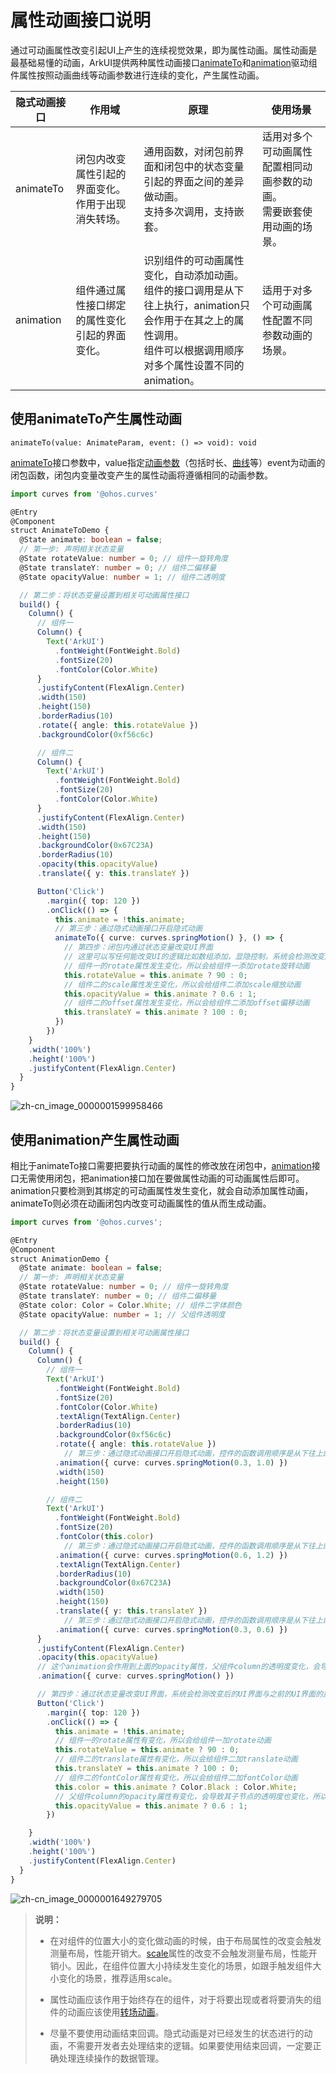 # 属性动画接口说明


通过可动画属性改变引起UI上产生的连续视觉效果，即为属性动画。属性动画是最基础易懂的动画，ArkUI提供两种属性动画接口[animateTo](../reference/arkui-ts/ts-explicit-animation.md)和[animation](../reference/arkui-ts/ts-animatorproperty.md)驱动组件属性按照动画曲线等动画参数进行连续的变化，产生属性动画。


| 隐式动画接口 | 作用域 | 原理 | 使用场景 |
| -------- | -------- | -------- | -------- |
| animateTo | 闭包内改变属性引起的界面变化。<br/>作用于出现消失转场。 | 通用函数，对闭包前界面和闭包中的状态变量引起的界面之间的差异做动画。<br/>支持多次调用，支持嵌套。 | 适用对多个可动画属性配置相同动画参数的动画。<br/>需要嵌套使用动画的场景。 |
| animation | 组件通过属性接口绑定的属性变化引起的界面变化。 | 识别组件的可动画属性变化，自动添加动画。<br/>组件的接口调用是从下往上执行，animation只会作用于在其之上的属性调用。<br/>组件可以根据调用顺序对多个属性设置不同的animation。 | 适用于对多个可动画属性配置不同参数动画的场景。 |


## 使用animateTo产生属性动画


```
animateTo(value: AnimateParam, event: () => void): void
```

[animateTo](../reference/arkui-ts/ts-explicit-animation.md)接口参数中，value指定[动画参数](../reference/arkui-ts/ts-explicit-animation.md#animateparam对象说明)（包括时长、[曲线](../reference/apis/js-apis-curve.md#curve)等）event为动画的闭包函数，闭包内变量改变产生的属性动画将遵循相同的动画参数。


```ts
import curves from '@ohos.curves'

@Entry
@Component
struct AnimateToDemo {
  @State animate: boolean = false;
  // 第一步: 声明相关状态变量
  @State rotateValue: number = 0; // 组件一旋转角度
  @State translateY: number = 0; // 组件二偏移量
  @State opacityValue: number = 1; // 组件二透明度

  // 第二步：将状态变量设置到相关可动画属性接口
  build() {
    Column() {
      // 组件一
      Column() {
        Text('ArkUI')
          .fontWeight(FontWeight.Bold)
          .fontSize(20)
          .fontColor(Color.White)
      }
      .justifyContent(FlexAlign.Center)
      .width(150)
      .height(150)
      .borderRadius(10)
      .rotate({ angle: this.rotateValue })
      .backgroundColor(0xf56c6c)

      // 组件二
      Column() {
        Text('ArkUI')
          .fontWeight(FontWeight.Bold)
          .fontSize(20)
          .fontColor(Color.White)
      }
      .justifyContent(FlexAlign.Center)
      .width(150)
      .height(150)
      .backgroundColor(0x67C23A)
      .borderRadius(10)
      .opacity(this.opacityValue)
      .translate({ y: this.translateY })

      Button('Click')
        .margin({ top: 120 })
        .onClick(() => {
          this.animate = !this.animate;
          // 第三步：通过隐式动画接口开启隐式动画
          animateTo({ curve: curves.springMotion() }, () => {
            // 第四步：闭包内通过状态变量改变UI界面
            // 这里可以写任何能改变UI的逻辑比如数组添加，显隐控制，系统会检测改变后的UI界面与之前的UI界面的差异，对有差异的部分添加动画
            // 组件一的rotate属性发生变化，所以会给组件一添加rotate旋转动画
            this.rotateValue = this.animate ? 90 : 0;
            // 组件二的scale属性发生变化，所以会给组件二添加scale缩放动画
            this.opacityValue = this.animate ? 0.6 : 1;
            // 组件二的offset属性发生变化，所以会给组件二添加offset偏移动画
            this.translateY = this.animate ? 100 : 0;
          })
        })
    }
    .width('100%')
    .height('100%')
    .justifyContent(FlexAlign.Center)
  }
}
```

![zh-cn_image_0000001599958466](figures/zh-cn_image_0000001599958466.gif)


## 使用animation产生属性动画

相比于animateTo接口需要把要执行动画的属性的修改放在闭包中，[animation](../reference/arkui-ts/ts-animatorproperty.md)接口无需使用闭包，把animation接口加在要做属性动画的可动画属性后即可。animation只要检测到其绑定的可动画属性发生变化，就会自动添加属性动画，animateTo则必须在动画闭包内改变可动画属性的值从而生成动画。


```ts
import curves from '@ohos.curves';

@Entry
@Component
struct AnimationDemo {
  @State animate: boolean = false;
  // 第一步: 声明相关状态变量
  @State rotateValue: number = 0; // 组件一旋转角度
  @State translateY: number = 0; // 组件二偏移量
  @State color: Color = Color.White; // 组件二字体颜色
  @State opacityValue: number = 1; // 父组件透明度

  // 第二步：将状态变量设置到相关可动画属性接口
  build() {
    Column() {
      Column() {
        // 组件一
        Text('ArkUI')
          .fontWeight(FontWeight.Bold)
          .fontSize(20)
          .fontColor(Color.White)
          .textAlign(TextAlign.Center)
          .borderRadius(10)
          .backgroundColor(0xf56c6c)
          .rotate({ angle: this.rotateValue })
            // 第三步：通过隐式动画接口开启隐式动画，控件的函数调用顺序是从下往上的，这个animation会作用到上面的rotate属性
          .animation({ curve: curves.springMotion(0.3, 1.0) })
          .width(150)
          .height(150)

        // 组件二
        Text('ArkUI')
          .fontWeight(FontWeight.Bold)
          .fontSize(20)
          .fontColor(this.color)
            // 第三步：通过隐式动画接口开启隐式动画，控件的函数调用顺序是从下往上的，这个animation会作用到上面的fontColor属性
          .animation({ curve: curves.springMotion(0.6, 1.2) })
          .textAlign(TextAlign.Center)
          .borderRadius(10)
          .backgroundColor(0x67C23A)
          .width(150)
          .height(150)
          .translate({ y: this.translateY })
            // 第三步：通过隐式动画接口开启隐式动画，控件的函数调用顺序是从下往上的，这个animation会作用到上面的translate属性
          .animation({ curve: curves.springMotion(0.3, 0.6) })
      }
      .justifyContent(FlexAlign.Center)
      .opacity(this.opacityValue)
      // 这个animation会作用到上面的opacity属性，父组件column的透明度变化，会导致其子节点的透明度也变化，所以这里会给column和其子节点的透明度属性都加动画
      .animation({ curve: curves.springMotion() })

      // 第四步：通过状态变量改变UI界面，系统会检测改变后的UI界面与之前的UI界面的差异，对有差异的部分添加动画
      Button('Click')
        .margin({ top: 120 })
        .onClick(() => {
          this.animate = !this.animate;
          // 组件一的rotate属性有变化，所以会给组件一加rotate动画
          this.rotateValue = this.animate ? 90 : 0;
          // 组件二的translate属性有变化，所以会给组件二加translate动画
          this.translateY = this.animate ? 100 : 0;
          // 组件二的fontColor属性有变化，所以会给组件二加fontColor动画
          this.color = this.animate ? Color.Black : Color.White;
          // 父组件column的opacity属性有变化，会导致其子节点的透明度也变化，所以这里会给column和其子节点的透明度属性都加动画
          this.opacityValue = this.animate ? 0.6 : 1;
        })

    }
    .width('100%')
    .height('100%')
    .justifyContent(FlexAlign.Center)
  }
}
```

![zh-cn_image_0000001649279705](figures/zh-cn_image_0000001649279705.gif)

> **说明：**
> - 在对组件的位置大小的变化做动画的时候，由于布局属性的改变会触发测量布局，性能开销大。[scale](../reference/arkui-ts/ts-universal-attributes-transformation.md)属性的改变不会触发测量布局，性能开销小。因此，在组件位置大小持续发生变化的场景，如跟手触发组件大小变化的场景，推荐适用scale。
> 
> - 属性动画应该作用于始终存在的组件，对于将要出现或者将要消失的组件的动画应该使用[转场动画](arkts-transition-overview.md)。
> 
> - 尽量不要使用动画结束回调。隐式动画是对已经发生的状态进行的动画，不需要开发者去处理结束的逻辑。如果要使用结束回调，一定要正确处理连续操作的数据管理。
